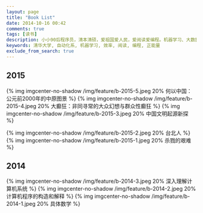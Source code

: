 ```yaml
---
layout: page
title: "Book List"
date: 2014-10-16 00:42
comments: true
tags: [读书]
description: 小小90后程序员，清本清硕，爱祖国爱人民，爱阅读爱编程。机器学习、大数据处理是工作方向，关注个人效率提升等话题。本博客是为开拓个人知识分享渠道而开，也有助于加速知识积累的内化，欢迎拍砖捧场。
keywords: 清华大学, 自动化系, 机器学习, 效率, 阅读, 编程, 正能量
exclude_from_search: true
---
```


## 2015

{% img imgcenter-no-shadow /img/feature/b-2015-5.jpeg 20% 何以中国：公元前2000年的中原图景 %}
{% img imgcenter-no-shadow /img/feature/b-2015-4.jpeg 20% 大癫狂：非同寻常的大众幻想与群众性癫狂 %}
{% img imgcenter-no-shadow /img/feature/b-2015-3.jpeg 20% 中国文明起源新探 %}

{% img imgcenter-no-shadow /img/feature/b-2015-2.jpeg 20% 台北人 %}
{% img imgcenter-no-shadow /img/feature/b-2015-1.jpeg 20% 杀戮的艰难 %}

## 2014

{% img imgcenter-no-shadow /img/feature/b-2014-3.jpeg 20% 深入理解计算机系统 %}
{% img imgcenter-no-shadow /img/feature/b-2014-2.jpeg 20% 计算机程序的构造和解释 %}
{% img imgcenter-no-shadow /img/feature/b-2014-1.jpeg 20% 具体数学 %}